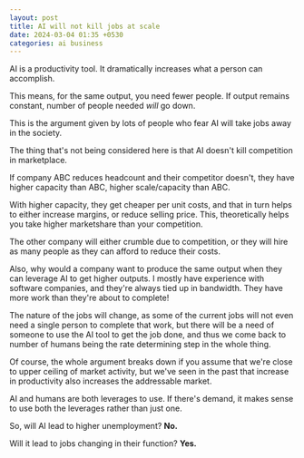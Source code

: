 ```yaml
---
layout: post
title: AI will not kill jobs at scale
date: 2024-03-04 01:35 +0530
categories: ai business
---
```


AI is a productivity tool. It dramatically increases what a person can accomplish.

This means, for the same output, you need fewer people. If output remains constant, number of people needed *will* go down.

This is the argument given by lots of people who fear AI will take jobs away in the society.

The thing that's not being considered here is that AI doesn't kill competition in marketplace.

If company ABC reduces headcount and their competitor doesn't, they have higher capacity than ABC, higher scale/capacity than ABC.

With higher capacity, they get cheaper per unit costs, and that in turn helps to either increase margins, or reduce selling price. This, theoretically helps you take higher marketshare than your competition.

The other company will either crumble due to competition, or they will hire as many people as they can afford to reduce their costs.

Also, why would a company want to produce the same output when they can leverage AI to get higher outputs. I mostly have experience with software companies, and they're always tied up in bandwidth. They have more work than they're about to complete!

The nature of the jobs will change, as some of the current jobs will not even need a single person to complete that work, but there will be a need of someone to use the AI tool to get the job done, and thus we come back to number of humans being the rate determining step in the whole thing.

Of course, the whole argument breaks down if you assume that we're close to upper ceiling of market activity, but we've seen in the past that increase in productivity also increases the addressable market.

AI and humans are both leverages to use. If there's demand, it makes sense to use both the leverages rather than just one.

So, will AI lead to higher unemployment? **No.**

Will it lead to jobs changing in their function? **Yes.**
